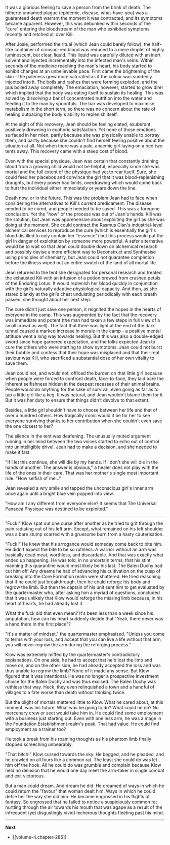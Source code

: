 
It was a glorious feeling to save a person from the brink of death. The hitherto unnamed plague (epidemic, disease, what-have-you) was a guaranteed death warrant the moment it was contracted, and its symptoms became apparent. However, this was debunked within seconds of the "cure" entering the bloodstream of the man who exhibited symptoms recently and retched all over Kili.

After Josie, performed the ritual (which Jean could barely follow), the half-litre container of crimson-red blood was reduced to a mere droplet of highly luminescent, but clear, liquid. This liquid was carefully diluted with an inert solvent and injected incrementally into the infected man's veins. Within seconds of the medicine reaching the man's heart, his body started to exhibit changes at an unbelievable pace. First came the brightening of the skin - the paleness grew more saturated as if the colour was suddenly injected into it. The boils and rashes that were forming exploded, and the pus boiled away completely. The emaciation, however, started to grow direr which implied that the body was eating itself to sustain its healing. This was solved by dissolving a bar of concentrated nutrition into the water and feeding it to the man by spoonfuls. The bar was developed to maximise metabolism in the short term, so there was no concern about the rate of healing outpacing the body's ability to replenish itself.

At the sight of this recovery, Jean should be feeling elated, exuberant, positively drowning in euphoric satisfaction. Yet none of those emotions surfaced in her mien, partly because she was physically unable to portray them, and partly because she couldn't find herself feeling positive about the situation at all. Not when there was a pale, anaemic girl laying on a bed two tents away. This recovery came with a steep cost of blood.

Even with the special physique, Jean was certain that constantly draining blood from a growing child would not be helpful, especially since she was mortal and the full extent of the physique had yet to rear itself. Sure, she could feed her placebos and convince the girl that it was blood-replenishing draughts, but every power had limits, overdrawing which would come back to hurt the individual either immediately or years down the line.

Death now, or in the future. This was the problem Jean had to face when considering the alternatives to Kili's current predicament. The disease needed to be cured, and people needed to be saved. This was a foregone conclusion. Yet the "how" of the process was out of Jean's hands. Kili was the solution, but Jean was apprehensive about exploiting the girl as she was doing at the moment. She could contract the Rasmus Clan's industrial-level alchemical services to reproduce the cure (which is essentially the girl's blood distilled to only contain her "essence") but this process would put the girl in danger of exploitation by someone more powerful. A safer alternative would be to wait so that Jean could double down on alchemical research and possibly devise a more efficient way to Deconstruct and Synthesise using principles of chemistry, but Jean could not guarantee completion before the illness wiped out an entire swatch of the land of all mortal life.

Jean returned to the tent she designated for personal research and treated the exhausted Kili with an infusion of a potion brewed from crushed petals of the Enduring Lotus. It would replenish her blood quickly in conjunction with the girl's naturally adaptive physiological capacity. And then, as she stared blankly at the girl's chest undulating periodically with each breath passed, she thought about her next step.

The cure didn't just save one person, it reignited the hopes in the hearts of everyone in the camp. This was augmented by the fact that the recovery was immediate and potent (the man had taken a few steps in full view of a small crowd as well). The fact that there was light at the end of the dark tunnel caused a marked increase in morale in the camp - a positive mental attitude went a long way towards healing. But this was also a double-edged sword since hope garnered expectation, and the folks expected Jean to cure the others who were starting to show symptoms. Jean could not burst their bubble and confess that their hope was misplaced and that their real saviour was Kili, who sacrificed a substantial dose of her own vitality to save them.

Jean could not, and would not, offload the burden on that little girl because when people were forced to confront death, face-to-face, they laid bare the inherent selfishness hidden in the deepest recesses of their animal brains. People would do anything for the sake of survival, even going as far as to tap a little girl like a keg. It was natural, and Jean wouldn't blame them for it. But it was her duty to ensure that things didn't devolve to that extent.

Besides, a little girl shouldn't have to choose between her life and that of over a hundred others. How tragically ironic would it be for her to see everyone surviving thanks to her contribution when she couldn't even save the one closest to her?

The silence in the tent was deafening. The unusually muted argument running in her mind between the two voices started to echo out of control into unintelligible drivel. Jean had to make a decision, and she needed to make it fast.

"If I let this continue, she will die by my hands. If I don't she will die in the hands of another. The answer is obvious," a healer does not play with the life of the ones in their care. That was her mother's single most important rule. "How selfish of me..."

Jean revealed a wry smile and tapped the unconscious girl's inner arm once again until a bright blue vein popped into view.

"How am I any different from everyone else? It seems that The Universal Panacea Physique was destined to be exploited."

____

"Fuck!" Klow spat out one curse after another as he tried to grit through the pain radiating out of his left arm. Except, what remained on his left shoulder was a bare stump scarred with a gruesome burn from a hasty cauterisation.

"Fuck!" He knew that his arrogance would someday come back to bite him. He didn't expect the bite to be so ruthless. A warrior without an arm was basically dead meat, worthless, and discardable. And that was exactly what ended up happening. He was told, in no uncertain terms, that his stint manning this quarantine would most likely be his last. The Balen Duchy had cut him off. Any dreams he had of advancing his cultivation on the cusp of breaking into the Core Formation realm were shattered. He tried reasoning that if he could just breakthrough, then he could reforge his body and regrow the limb. But then the captain of his unit sent him to get evaluated by the quartermaster who, after asking him a myriad of questions, concluded that it was unlikely that Klow would reforge the missing limb because, in his heart of hearts, he had already lost it.

What the fuck did that even mean? It's been less than a week since his amputation, how can his heart suddenly decide that "Yeah, there never was a hand there in the first place"?

"It's a matter of mindset," the quartermaster emphasised. "Unless you come to terms with your loss, and accept that you can live a life without that arm, you will never regrow the arm during the reforging process."

Klow was extremely miffed by the quartermaster's contradictory explanations. On one side, he had to accept that he'd lost the limb and move on, and on the other side, he had already accepted the loss and was thus unable to regrow the limb? None of it made any sense. But Klow figured that it was intentional. He was no longer a prospective investment choice for the Balen Duchy and was thus excised. The Balen Duchy was ruthless that way. Heck, they even relinquished a town and a handful of villages to a fate worse than death without thinking twice.

But the plight of mortals mattered little to Klow. What he cared about, at this moment, was his future. What was he going to do? What could he do? No mercenary crew or sect would take him in. He could find some employment with a business just starting out. Even with one less arm, he was a mage in the Foundation Establishment realm's peak. That had value. He could find employment as a trainer too?

He took a break from his roaming thoughts as his phantom limb finally stopped screeching unbearably.

"That bitch!" Klow cursed towards the sky. He begged, and he pleaded, and he crawled on all fours like a common rat. The least she could do was let him off the hook. All he could do was grumble and complain because Klow held no delusion that he would one day meet the arm-taker in single combat and exit victorious.

But a man could dream. And dream he did. He dreamed of ways in which he could return the "favour" that woman dealt him. Ways in which he could defile her the way she did him. He became engrossed in his flights of fantasy. So engrossed that he failed to notice a suspiciously common rat hurtling through the air towards his mouth that was agape as a result of the infrequent (yet disgustingly vivid) lecherous thoughts fleeting past his mind.

____

**Next**
* [[volume-4.chapter-286]]